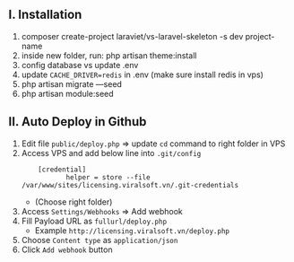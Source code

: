 ## I. Installation
1. composer create-project laraviet/vs-laravel-skeleton -s dev project-name
2. inside new <project> folder, run: php artisan theme:install
3. config database vs update .env
4. update `CACHE_DRIVER=redis` in .env (make sure install redis in vps)
4. php artisan migrate —seed
5. php artisan module:seed

## II. Auto Deploy in Github
1. Edit file `public/deploy.php` => update `cd` command to right folder in VPS
2. Access VPS and add below line into `.git/config`
    ```
        [credential]
               helper = store --file /var/www/sites/licensing.viralsoft.vn/.git-credentials
    ```
   - (Choose right folder)
1. Access `Settings/Webhooks` => Add webhook
2. Fill Payload URL as `fullurl/deploy.php`
    - Example `http://licensing.viralsoft.vn/deploy.php`
3. Choose `Content type` as `application/json`
4. Click `Add webhook` button

